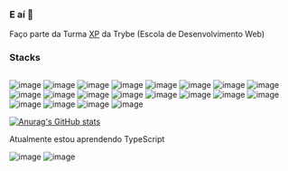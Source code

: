 ### E aí 👋

Faço parte da Turma [XP](https://www.xpinc.com/) da Trybe (Escola de Desenvolvimento Web)

### **Stacks** <h2>
![image](https://user-images.githubusercontent.com/92962445/177813912-3e9f6830-dccf-4758-9347-491c8f3e0613.png)
![image](https://user-images.githubusercontent.com/92962445/177813927-f66ca618-ebb6-46fa-a842-81321ca80321.png)
![image](https://user-images.githubusercontent.com/92962445/177814301-2ba9c175-8f64-42be-ac26-9d46e1a165b7.png)
![image](https://user-images.githubusercontent.com/92962445/177820382-c04360f6-d736-4d96-b9df-361c6b18f9e4.png)
![image](https://user-images.githubusercontent.com/92962445/177814210-5346e0aa-387b-4133-81d6-3db155f60bd7.png)
![image](https://user-images.githubusercontent.com/92962445/177814164-e7b635f0-43cb-43c6-bf2e-8e1955bb0e3d.png)
![image](https://user-images.githubusercontent.com/92962445/177816426-6ff03a35-5943-49fd-992b-ae24adc8216e.png)
![image](https://user-images.githubusercontent.com/92962445/177813248-8b2c2516-eb10-45d2-a931-301417dcba1b.png)
![image](https://user-images.githubusercontent.com/92962445/177813709-6c23788d-bfcb-4022-bbf9-8e162cc7c009.png)
![image](https://user-images.githubusercontent.com/92962445/177814860-5ad2e009-a7a4-4359-b503-2092217d6685.png)
![image](https://user-images.githubusercontent.com/92962445/177814607-34f43747-0ea9-46ba-b5d7-c02dbe71ac00.png)
![image](https://user-images.githubusercontent.com/92962445/177813612-9aab2af5-9dc4-49e0-a55d-f8fa6b1fb75a.png)
![image](https://user-images.githubusercontent.com/92962445/177813668-bf2ea642-3004-474e-aae3-c5dac4d26650.png)
![image](https://user-images.githubusercontent.com/92962445/177813849-b804b104-39d0-4926-8ce0-ee09ac3a07ae.png)
![image](https://user-images.githubusercontent.com/92962445/177813809-deffd537-4e1c-448b-b483-a201a701fefc.png)
![image](https://user-images.githubusercontent.com/92962445/177813873-80dd1588-2f72-4fbd-8f85-6dcf494c5d1b.png)
![image](https://user-images.githubusercontent.com/92962445/177814234-d783b94c-ccc0-40c0-bda1-367c50f1873b.png)
![image](https://user-images.githubusercontent.com/92962445/177814324-4be443e1-5534-4f9d-b783-d952e7ca3d3d.png)
![image](https://user-images.githubusercontent.com/92962445/177814103-5b91d1b1-2050-49c7-b718-df7ae4cbbc26.png)
![image](https://user-images.githubusercontent.com/92962445/177814561-8fb9e73b-d9ef-4119-aefd-df046c0d2de0.png)

[![Anurag's GitHub stats](https://github-readme-stats.vercel.app/api?username=6u7o)](https://github.com/anuraghazra/github-readme-stats)

Atualmente estou aprendendo TypeScript

![image](https://user-images.githubusercontent.com/92962445/177814656-3399e3f0-eea8-44e2-97d2-0fb29bea087e.png)
![image](https://user-images.githubusercontent.com/92962445/177813481-314b6fd0-b3c4-4ed7-9989-57fd4974c650.png)


<!--
**6u7o/6u7o** is a ✨ _special_ ✨ repository because its `README.md` (this file) appears on your GitHub profile.

Here are some ideas to get you started:

- 🔭 I’m currently working on ...
- 🌱 I’m currently learning ...
- 👯 I’m looking to collaborate on ...
- 🤔 I’m looking for help with ...
- 💬 Ask me about ...
- 📫 How to reach me: ...
- 😄 Pronouns: ...
- ⚡ Fun fact: ...
-->
